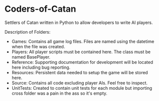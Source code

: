 # Coders-of-Catan
Settlers of Catan written in Python to allow developers to write AI players.

Description of Folders:
 - Games: 	Contains all game log files. Files are named using the datetime when the file was created.
 - Players: 	All player scripts must be contained here. The class must be named BasePlayer.
 - Reference: 	Supporting documentation for development will be located here including bug reporting.
 - Resources: 	Persistent data needed to setup the game will be stored here.
 - Source: 	Contains all code excluding player AIs. Feel free to inspect.
 - UnitTests:	Created to contain unit tests for each module but importing cross folder was a pain in the ass so it's empty.
